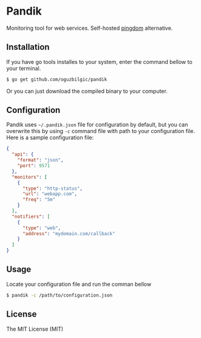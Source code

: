 # Pandik

Monitoring tool for web services. Self-hosted [pingdom](http://pingdom.com) alternative.

## Installation 

If you have go tools installes to your system, enter the command bellow to your terminal.

```bash
$ go get github.com/oguzbilgic/pandik
```
    
Or you can just download the compiled binary to your computer.

## Configuration

Pandik uses `~/.pandik.json` file for configuration by default, but you can overwrite this by using 
`-c` command file with path to your configuration file. Here is a sample configuration file: 

```json
{
  "api": {
    "format": "json",
    "port": 9571
  },
  "monitors": [
    {
      "type": "http-status",
      "url": "webapp.com",
      "freq": "5m"
    }
  ],
  "notifiers": [
    {
      "type": "web",
      "address": "mydomain.com/callback"
    }
  ]
}
```

## Usage

Locate your configuration file and run the comman bellow

```bash
$ pandik -c /path/to/configuration.json
```
    
## License

The MIT License (MIT)
